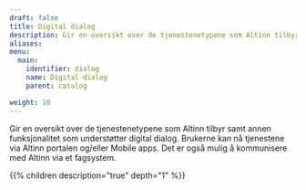 ```yaml
---
draft: false
title: Digital dialog
description: Gir en oversikt over de tjenestenetypene som Altinn tilbyr samt annen funksjonalitet som understøtter digital dialog.
aliases:
menu:
  main:
    identifier: dialog
    name: Digital dialog
    parent: catalog

weight: 10
---
```


Gir en oversikt over de tjenestenetypene som Altinn tilbyr samt annen funksjonalitet som understøtter digital dialog.
Brukerne kan nå tjenestene via Altinn portalen og/eller Mobile apps.
Det er også mulig å kommunisere med Altinn via et fagsystem.

{{% children description="true" depth="1" %}}
